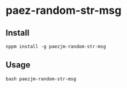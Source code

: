 # paez-random-str-msg

## Install

```nppm install -g paezjm-random-str-msg```

## Usage

```bash paezjm-random-str-msg```


